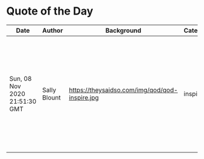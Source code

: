 # Quote of the Day
| Date | Author | Background | Category | Language | Permalink | Tags | Title | Quote |
| ---- | ------ | ---------- | -------- | -------- | --------- | ---- | ----- | ----- |
|Sun, 08 Nov 2020 21:51:30 GMT | Sally Blount | https://theysaidso.com/img/qod/qod-inspire.jpg | inspire | en | https://theysaidso.com/quote/sally-blount-if-we-ever-stop-thinking-about-the-person-we-want-to-become-we-stop | aspire, inspire, learning | If we ever stop thinking about the person we want to become, we stop learning and taking risks. |
